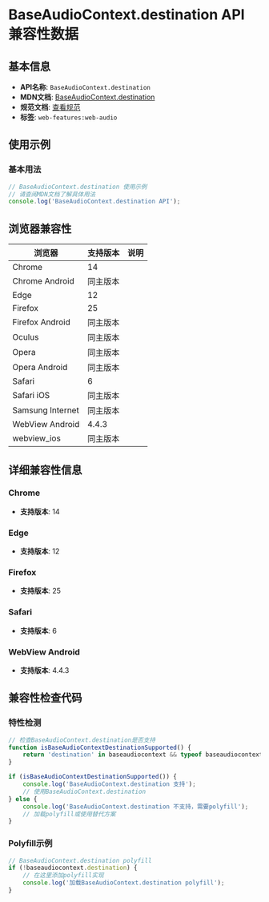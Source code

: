# BaseAudioContext.destination API 兼容性数据

## 基本信息

- **API名称**: `BaseAudioContext.destination`
- **MDN文档**: [BaseAudioContext.destination](https://developer.mozilla.org/docs/Web/API/BaseAudioContext/destination)
- **规范文档**: [查看规范](https://webaudio.github.io/web-audio-api/#dom-baseaudiocontext-destination)
- **标签**: `web-features:web-audio`

## 使用示例

### 基本用法

```javascript
// BaseAudioContext.destination 使用示例
// 请查阅MDN文档了解具体用法
console.log('BaseAudioContext.destination API');
```

## 浏览器兼容性

| 浏览器 | 支持版本 | 说明 |
|--------|----------|------|
| Chrome | 14 |  |
| Chrome Android | 同主版本 |  |
| Edge | 12 |  |
| Firefox | 25 |  |
| Firefox Android | 同主版本 |  |
| Oculus | 同主版本 |  |
| Opera | 同主版本 |  |
| Opera Android | 同主版本 |  |
| Safari | 6 |  |
| Safari iOS | 同主版本 |  |
| Samsung Internet | 同主版本 |  |
| WebView Android | 4.4.3 |  |
| webview_ios | 同主版本 |  |

## 详细兼容性信息

### Chrome

- **支持版本**: 14

### Edge

- **支持版本**: 12

### Firefox

- **支持版本**: 25

### Safari

- **支持版本**: 6

### WebView Android

- **支持版本**: 4.4.3

## 兼容性检查代码

### 特性检测

```javascript
// 检查BaseAudioContext.destination是否支持
function isBaseAudioContextDestinationSupported() {
    return 'destination' in baseaudiocontext && typeof baseaudiocontext.destination === 'function';
}

if (isBaseAudioContextDestinationSupported()) {
    console.log('BaseAudioContext.destination 支持');
    // 使用BaseAudioContext.destination
} else {
    console.log('BaseAudioContext.destination 不支持，需要polyfill');
    // 加载polyfill或使用替代方案
}
```

### Polyfill示例

```javascript
// BaseAudioContext.destination polyfill
if (!baseaudiocontext.destination) {
    // 在这里添加polyfill实现
    console.log('加载BaseAudioContext.destination polyfill');
}
```

